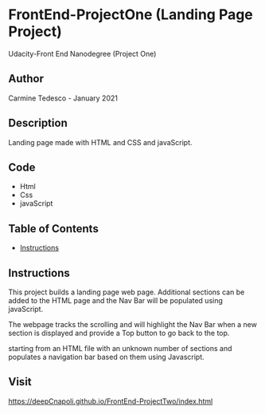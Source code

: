 # FrontEnd-ProjectOne (Landing Page Project)
Udacity-Front End Nanodegree (Project One)

## Author
Carmine Tedesco - January 2021

## Description
Landing page made with HTML and CSS and javaScript.

## Code
* Html
* Css
* javaScript

## Table of Contents

* [Instructions](#instructions)

## Instructions
This project builds a landing page web page.
Additional sections can be added to the HTML page and the Nav Bar will
be populated using javaScript.

The webpage tracks the scrolling and will highlight the Nav Bar when
a new section is displayed and provide a Top button to go back to the top.

starting from an HTML file with an unknown number of sections and populates a navigation bar based on them using Javascript.

## Visit
https://deepCnapoli.github.io/FrontEnd-ProjectTwo/index.html